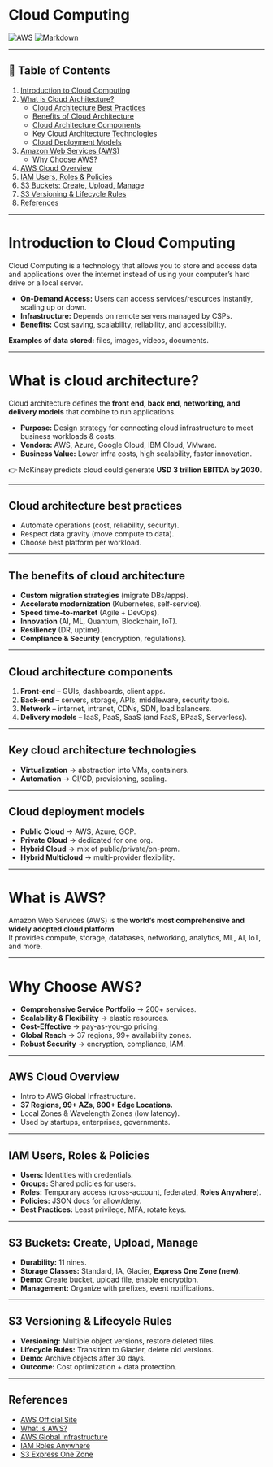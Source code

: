 # Cloud Computing

[![AWS](https://img.shields.io/badge/AWS-Cloud-orange)](https://aws.amazon.com/)
[![Markdown](https://img.shields.io/badge/Markdown-Guide-green)](https://guides.github.com/features/mastering-markdown/)

---

## 📑 Table of Contents
1. [Introduction to Cloud Computing](#introduction-to-cloud-computing)
2. [What is Cloud Architecture?](#what-is-cloud-architecture)
   - [Cloud Architecture Best Practices](#cloud-architecture-best-practices)
   - [Benefits of Cloud Architecture](#the-benefits-of-cloud-architecture)
   - [Cloud Architecture Components](#cloud-architecture-components)
   - [Key Cloud Architecture Technologies](#key-cloud-architecture-technologies)
   - [Cloud Deployment Models](#cloud-deployment-models)
3. [Amazon Web Services (AWS)](#what-is-aws)
   - [Why Choose AWS?](#why-choose-aws)
4. [AWS Cloud Overview](#aws-cloud-overview)
5. [IAM Users, Roles & Policies](#iam-users-roles--policies)
6. [S3 Buckets: Create, Upload, Manage](#s3-buckets-create-upload-manage)
7. [S3 Versioning & Lifecycle Rules](#s3-versioning--lifecycle-rules)
8. [References](#references)

---

# Introduction to Cloud Computing
Cloud Computing is a technology that allows you to store and access data and applications over the internet instead of using your computer’s hard drive or a local server.

- **On-Demand Access:** Users can access services/resources instantly, scaling up or down.  
- **Infrastructure:** Depends on remote servers managed by CSPs.  
- **Benefits:** Cost saving, scalability, reliability, and accessibility.  

**Examples of data stored:** files, images, videos, documents.

---

# What is cloud architecture?
Cloud architecture defines the **front end, back end, networking, and delivery models** that combine to run applications.

- **Purpose:** Design strategy for connecting cloud infrastructure to meet business workloads & costs.  
- **Vendors:** AWS, Azure, Google Cloud, IBM Cloud, VMware.  
- **Business Value:** Lower infra costs, high scalability, faster innovation.  

👉 McKinsey predicts cloud could generate **USD 3 trillion EBITDA by 2030**.

---

## Cloud architecture best practices
- Automate operations (cost, reliability, security).  
- Respect data gravity (move compute to data).  
- Choose best platform per workload.  

---

## The benefits of cloud architecture
- **Custom migration strategies** (migrate DBs/apps).  
- **Accelerate modernization** (Kubernetes, self-service).  
- **Speed time-to-market** (Agile + DevOps).  
- **Innovation** (AI, ML, Quantum, Blockchain, IoT).  
- **Resiliency** (DR, uptime).  
- **Compliance & Security** (encryption, regulations).  

---

## Cloud architecture components
1. **Front-end** – GUIs, dashboards, client apps.  
2. **Back-end** – servers, storage, APIs, middleware, security tools.  
3. **Network** – internet, intranet, CDNs, SDN, load balancers.  
4. **Delivery models** – IaaS, PaaS, SaaS (and FaaS, BPaaS, Serverless).  

---

## Key cloud architecture technologies
- **Virtualization** → abstraction into VMs, containers.  
- **Automation** → CI/CD, provisioning, scaling.  

---

## Cloud deployment models
- **Public Cloud** → AWS, Azure, GCP.  
- **Private Cloud** → dedicated for one org.  
- **Hybrid Cloud** → mix of public/private/on-prem.  
- **Hybrid Multicloud** → multi-provider flexibility.  

---

# What is AWS?
Amazon Web Services (AWS) is the **world’s most comprehensive and widely adopted cloud platform**.  
It provides compute, storage, databases, networking, analytics, ML, AI, IoT, and more.

---

# Why Choose AWS?
- **Comprehensive Service Portfolio** → 200+ services.  
- **Scalability & Flexibility** → elastic resources.  
- **Cost-Effective** → pay-as-you-go pricing.  
- **Global Reach** → 37 regions, 99+ availability zones.  
- **Robust Security** → encryption, compliance, IAM.  

---

## AWS Cloud Overview
- Intro to AWS Global Infrastructure.  
- **37 Regions, 99+ AZs, 600+ Edge Locations.**  
- Local Zones & Wavelength Zones (low latency).  
- Used by startups, enterprises, governments.  

---

## IAM Users, Roles & Policies
- **Users:** Identities with credentials.  
- **Groups:** Shared policies for users.  
- **Roles:** Temporary access (cross-account, federated, **Roles Anywhere**).  
- **Policies:** JSON docs for allow/deny.  
- **Best Practices:** Least privilege, MFA, rotate keys.  

---

## S3 Buckets: Create, Upload, Manage
- **Durability:** 11 nines.  
- **Storage Classes:** Standard, IA, Glacier, **Express One Zone (new)**.  
- **Demo:** Create bucket, upload file, enable encryption.  
- **Management:** Organize with prefixes, event notifications.  

---

## S3 Versioning & Lifecycle Rules
- **Versioning:** Multiple object versions, restore deleted files.  
- **Lifecycle Rules:** Transition to Glacier, delete old versions.  
- **Demo:** Archive objects after 30 days.  
- **Outcome:** Cost optimization + data protection.  

---

## References
- [AWS Official Site](https://aws.amazon.com/)  
- [What is AWS?](https://aws.amazon.com/what-is-aws/)  
- [AWS Global Infrastructure](https://aws.amazon.com/about-aws/global-infrastructure/localzones/features/?pg=localzones&sec=hs)  
- [IAM Roles Anywhere](https://spacelift.io/blog/aws-iam-roles-anywhere)  
- [S3 Express One Zone](https://chaossearch.io/blog/amazon-s3-express-one-zone)  
